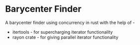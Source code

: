 # Barycenter Finder

A barycenter finder using concurrency in rust with the help of -

- itertools - for supercharging iterator functionality
- rayon crate - for giving parallel iterator functionality
